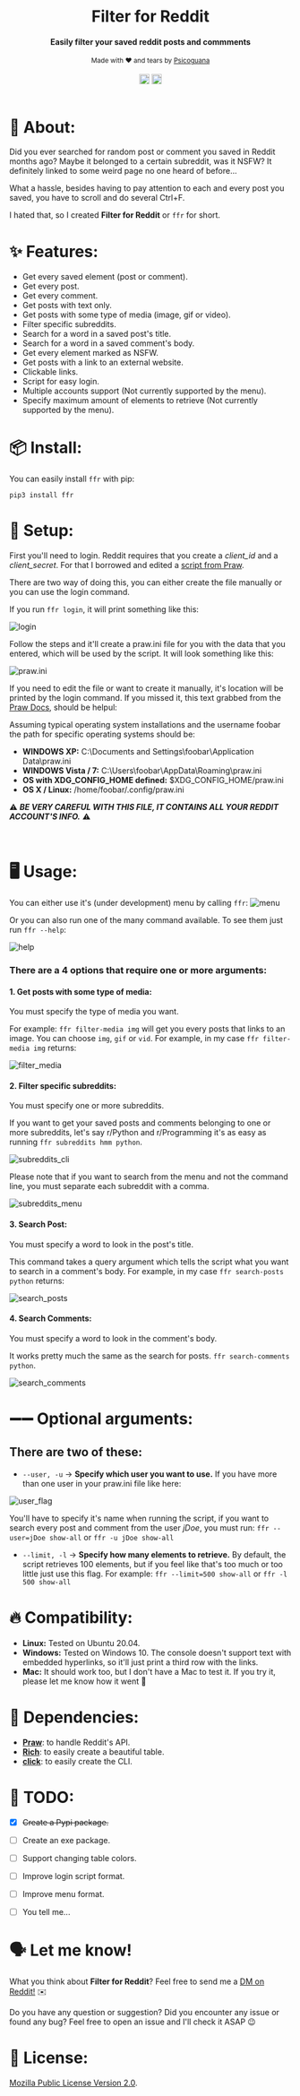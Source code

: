 <center>
<h1 align="center">Filter for Reddit</h1>

<h4 align="center">Easily filter your saved reddit posts and commments</h4>
  <sub>Made with ❤ and tears by
  <a href="https://www.reddit.com/user/Psicoguana">Psicoguana</a>
  </sub>
  <br>
  <br>
    <a href="https://badge.fury.io/py/ffr"><img src="https://badge.fury.io/py/ffr.svg" alt="PyPI version" height="18"></a>
    <a href="https://wakatime.com/badge/github/Psycoguana/Filter-for-Reddit"><img src="https://wakatime.com/badge/github/Psycoguana/Filter-for-Reddit.svg" alt="Wakatime" height="18"></a>

</center>

<br>

# 💬 About:


Did you ever searched for random post or comment you saved in Reddit months ago? Maybe it belonged to a certain subreddit, was it NSFW? It definitely linked to some weird page no one heard of before...


What a hassle, besides having to pay attention to each and every post you saved, you have to scroll and do several Ctrl+F.

I hated that, so I created **Filter for Reddit** or `ffr` for short.


# ✨ Features:

* Get every saved element (post or comment).
* Get every post.
* Get every comment.
* Get posts with text only.
* Get posts with some type of media (image, gif or video).
* Filter specific subreddits.
* Search for a word in a saved post's title.
* Search for a word in a saved comment's body.
* Get every element marked as NSFW.
* Get posts with a link to an external website.
* Clickable links.
* Script for easy login.
* Multiple accounts support (Not currently supported by the menu).
* Specify maximum amount of elements to retrieve (Not currently supported by the menu).


# 📦 Install:
You can easily install `ffr` with pip:
```
pip3 install ffr
```

# 🔧 Setup:
First you'll need to login. Reddit requires that you create a _client_id_ and a _client_secret_. For that I borrowed and edited a [script from Praw](https://praw.readthedocs.io/en/latest/tutorials/refresh_token.html#refresh-token).

There are two way of doing this, you can either create the file manually or you can use the login command.

If you run `ffr login`, it will print something like this:


![login](img/login.png)

Follow the steps and it'll create a praw.ini file for you with the data that you entered, which will be used by the script. It will look something like this:

![praw.ini](img/praw_ini.png)


If you need to edit the file or want to create it manually, it's location will  be printed by the login command. If you missed it, this text grabbed from the [Praw Docs](https://praw.readthedocs.io/en/v3.6.2/pages/configuration_files.html#config-file-locations), should be helpul:

Assuming typical operating system installations and the username foobar the path for specific operating systems should be:

* **WINDOWS XP:** C:\Documents and Settings\foobar\Application Data\praw.ini
* **WINDOWS Vista / 7:** C:\Users\foobar\AppData\Roaming\praw.ini
* **OS with XDG_CONFIG_HOME defined:** $XDG_CONFIG_HOME/praw.ini
* **OS X / Linux:** /home/foobar/.config/praw.ini


⚠️ _**BE VERY CAREFUL WITH THIS FILE, IT CONTAINS ALL YOUR REDDIT ACCOUNT'S INFO.**_ ⚠️


&nbsp;


# 🖥️ Usage:

You can either use it's (under development) menu by calling `ffr`:
![menu](img/menu.png)

Or you can also run one of the many command available. To see them just run `ffr --help`:

![help](img/help.png)

### There are a 4 options that require one or more arguments:
#### 1. Get posts with some type of media:
You must specify the type of media you want. 

For example: `ffr filter-media img` will get you every posts that links to an image. You can choose `img`, `gif` or `vid`. For example, in my case `ffr filter-media img` returns:

![filter_media](img/filter_media.gif)


#### 2. Filter specific subreddits:
You must specify one or more subreddits.

If you want to get your saved posts and comments belonging to one or more subreddits, let's say r/Python and r/Programming it's as easy as running `ffr subreddits hmm python`. 

![subreddits_cli](img/subreddits_cli.gif)


Please note that if you want to search from the menu and not the command line, you must separate each subreddit with a comma.

![subreddits_menu](img/subreddits_menu.gif)


#### 3. Search Post:
You must specify a word to look in the post's title.

This command takes a query argument which tells the script what you want to search in a comment's body. For example, in my case `ffr search-posts python` returns:

![search_posts](img/search_posts.gif)

#### 4. Search Comments:
You must specify a word to look in the comment's body.

It works pretty much the same as the search for posts. `ffr search-comments python`.

![search_comments](img/search_comments.gif)


# ➖➖ Optional arguments:
## There are two of these:

* `--user, -u` -> **Specify which user you want to use.** If you have more than one user in your praw.ini file like here:

 ![user_flag](img/user_flag.png)

You'll have to specify it's name when running the script, if you want to search every post and comment from the user _jDoe_, you must run: `ffr --user=jDoe show-all` or `ffr -u jDoe show-all`

* `--limit, -l` -> **Specify how many elements to retrieve.** By default, the script retrieves 100 elements, but if you feel like that's too much or too little just use this flag. For example:
 `ffr --limit=500 show-all` or `ffr -l 500 show-all`

 # 🔥 Compatibility:
 * **Linux:** Tested on Ubuntu 20.04.
 * **Windows:** Tested on Windows 10. The console doesn't support text with embedded hyperlinks, so it'll just print a third row with the links.
 * **Mac:** It should work too, but I don't have a Mac to test it. If you try it, please let me know how it went 🙂


# 🧩 Dependencies:

* [**Praw**](https://github.com/praw-dev/praw): to handle Reddit's API.
* [**Rich**](https://github.com/willmcgugan/rich): to easily create a beautiful table.
* [**click**](https://github.com/pallets/click): to easily create the CLI.




# 🔖 TODO:
- [x] ~~Create a Pypi package.~~
- [ ] Create an exe package.
- [ ] Support changing table colors.
- [ ] Improve login script format.
- [ ] Improve menu format.
- [ ] You tell me...


# 🗣️ Let me know!
What you think about **Filter for Reddit**? Feel free to send me a [DM on Reddit!](https://www.reddit.com/message/compose/?to=Psicoguana) ✉️

 Do you have any question or suggestion? Did you encounter any issue or found any bug? Feel free to open an issue and I'll check it ASAP 😉



# 📃 License:
[Mozilla Public License Version 2.0](LICENSE).